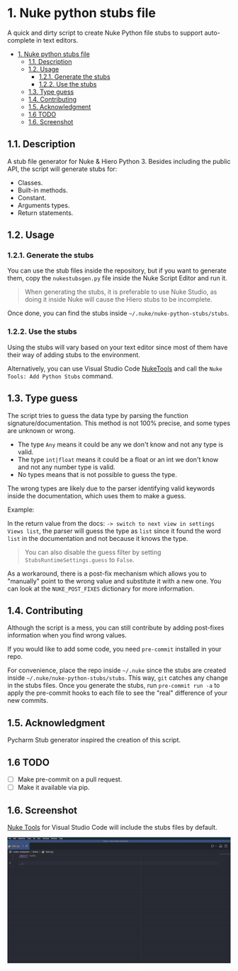 # 1. Nuke python stubs file

A quick and dirty script to create Nuke Python file stubs to support auto-complete in text editors.

- [1. Nuke python stubs file](#1-nuke-python-stubs-file)
  - [1.1. Description](#11-description)
  - [1.2. Usage](#12-usage)
    - [1.2.1. Generate the stubs](#121-generate-the-stubs)
    - [1.2.2. Use the stubs](#122-use-the-stubs)
  - [1.3. Type guess](#13-type-guess)
  - [1.4. Contributing](#14-contributing)
  - [1.5. Acknowledgment](#15-acknowledgment)
  - [1.6 TODO](#16-todo)
  - [1.6. Screenshot](#16-screenshot)

## 1.1. Description

A stub file generator for Nuke & Hiero Python 3. Besides including the public API, the script will generate stubs for:

- Classes.
- Built-in methods.
- Constant.
- Arguments types.
- Return statements.

## 1.2. Usage

### 1.2.1. Generate the stubs

You can use the stub files inside the repository, but if you want to generate them, copy the `nukestubsgen.py` file inside the Nuke Script Editor and run it.

> When generating the stubs, it is preferable to use Nuke Studio, as doing it inside Nuke will cause the Hiero stubs to be incomplete.

Once done, you can find the stubs inside `~/.nuke/nuke-python-stubs/stubs`.

### 1.2.2. Use the stubs

Using the stubs will vary based on your text editor since most of them have their way of adding stubs to the environment.

Alternatively, you can use Visual Studio Code [NukeTools](https://marketplace.visualstudio.com/items?itemName=virgilsisoe.nuke-tools) and call the `Nuke Tools: Add Python Stubs` command.

## 1.3. Type guess

The script tries to guess the data type by parsing the function signature/documentation. This method is not 100% precise, and some types are unknown or wrong.

- The type `Any` means it could be any we don't know and not any type is valid.
- The type  `int|float` means it could be a float or an int we don't know and not any number type is valid.
- No types means that is not possible to guess the type.

The wrong types are likely due to the parser identifying valid keywords inside the documentation, which uses them to make a guess.

Example:

In the return value from the docs: `-> switch to next view in settings Views list`, the parser will guess the type as `list` since it found the word `list` in the documentation and not because it knows the type.

> You can also disable the guess filter by setting `StubsRuntimeSettings.guess` to `False`.

As a workaround, there is a post-fix mechanism which allows you to "manually" point to the wrong value and substitute it with a new one. You can look at the `NUKE_POST_FIXES` dictionary for more information.

## 1.4. Contributing

Although the script is a mess, you can still contribute by adding post-fixes information when you find wrong values.

If you would like to add some code, you need `pre-commit` installed in your repo.

For convenience, place the repo inside `~/.nuke` since the stubs are created inside `~/.nuke/nuke-python-stubs/stubs`. This way, `git` catches any change in the stubs files. Once you generate the stubs, run `pre-commit run -a` to apply the pre-commit hooks to each file to see the "real" difference of your new commits.

## 1.5. Acknowledgment

Pycharm Stub generator inspired the creation of this script.

## 1.6 TODO

- [ ] Make pre-commit on a pull request.
- [ ] Make it available via pip.

## 1.6. Screenshot

[Nuke Tools](https://marketplace.visualstudio.com/items?itemName=virgilsisoe.nuke-tools) for Visual Studio Code will include the stubs files by default.

![Alt text](images/auto_complete.gif)
